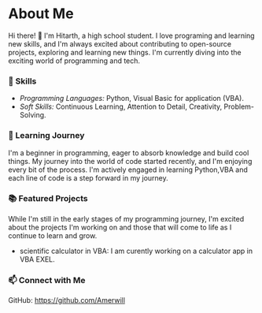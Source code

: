 # About Me
Hi there! 👋 I'm Hitarth, a high school student. I love programing and learning new skills, and I'm always excited about contributing to open-source projects, exploring and learning new things. I'm currently diving into the exciting world of programming and tech.

### 🔧 Skills
- <i>Programming Languages: </i>Python, Visual Basic for application (VBA).
- <i>Soft Skills:</i> Continuous Learning, Attention to Detail, Creativity, Problem-Solving.

### 🌱 Learning Journey
I'm a beginner in programming, eager to absorb knowledge and build cool things. My journey into the world of code started recently, and I'm enjoying every bit of the process. I'm actively engaged in learning Python,VBA and each line of code is a step forward in my journey.

### 📚 Featured Projects
While I'm still in the early stages of my programming journey, I'm excited about the projects I'm working on and those that will come to life as I continue to learn and grow.
- scientific calculator in VBA: I am curently working on a calculator app in VBA EXEL.

### 📫 Connect with Me
GitHub: https://github.com/Amerwill
